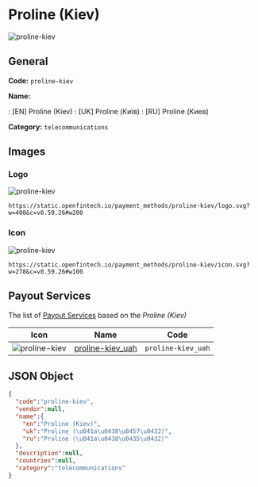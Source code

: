
# Proline (Kiev) 
![proline-kiev](https://static.openfintech.io/payment_methods/proline-kiev/logo.svg?w=400&c=v0.59.26#w200)  

## General 
**Code:** `proline-kiev` 
 
**Name:** 
 
:	[EN] Proline (Kiev) 
:	[UK] Proline (Київ) 
:	[RU] Proline (Киев) 
 
**Category:** `telecommunications` 
 

## Images 

### Logo 
![proline-kiev](https://static.openfintech.io/payment_methods/proline-kiev/logo.svg?w=400&c=v0.59.26#w200)  

```
https://static.openfintech.io/payment_methods/proline-kiev/logo.svg?w=400&c=v0.59.26#w200
```  

### Icon 
![proline-kiev](https://static.openfintech.io/payment_methods/proline-kiev/icon.svg?w=278&c=v0.59.26#w100)  

```
https://static.openfintech.io/payment_methods/proline-kiev/icon.svg?w=278&c=v0.59.26#w100
```  

## Payout Services 
 
The list of [Payout Services](/payout-services/) based on the _Proline (Kiev)_ 

|Icon|Name|Code| 
|:---:|:---:|:---:| 
|![proline-kiev](https://static.openfintech.io/payout_methods/proline-kiev/icon.png?w=278&c=v0.59.26#w40) |[proline-kiev_uah](/payout-services/proline-kiev_uah/)|`proline-kiev_uah`| 
 

## JSON Object 

```json
{
  "code":"proline-kiev",
  "vendor":null,
  "name":{
    "en":"Proline (Kiev)",
    "uk":"Proline (\u041a\u0438\u0457\u0432)",
    "ru":"Proline (\u041a\u0438\u0435\u0432)"
  },
  "description":null,
  "countries":null,
  "category":"telecommunications"
}
```  
